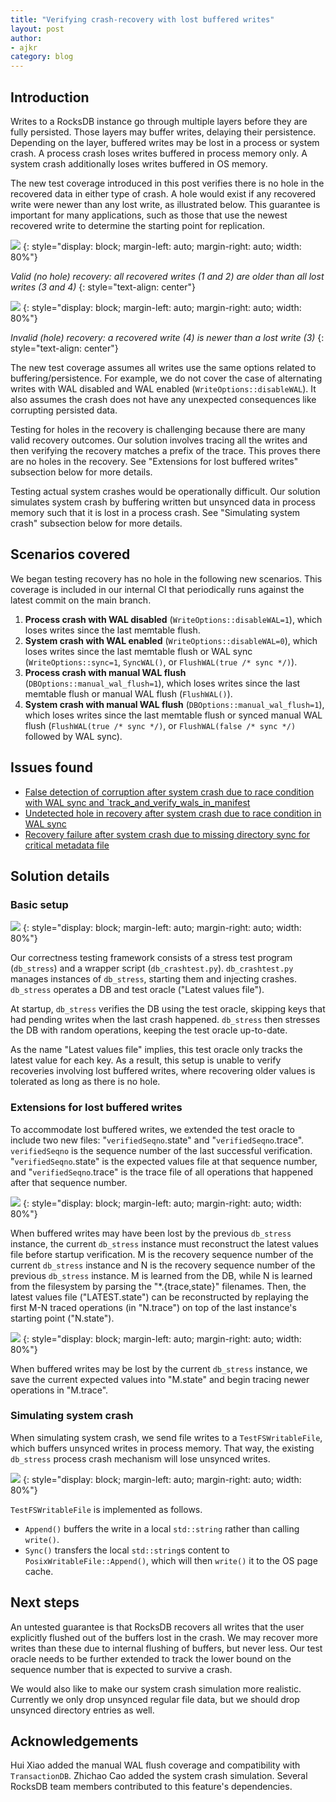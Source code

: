 ```yaml
---
title: "Verifying crash-recovery with lost buffered writes"
layout: post
author:
- ajkr
category: blog
---
```


## Introduction

Writes to a RocksDB instance go through multiple layers before they are fully persisted.
Those layers may buffer writes, delaying their persistence.
Depending on the layer, buffered writes may be lost in a process or system crash.
A process crash loses writes buffered in process memory only.
A system crash additionally loses writes buffered in OS memory.

The new test coverage introduced in this post verifies there is no hole in the recovered data in either type of crash.
A hole would exist if any recovered write were newer than any lost write, as illustrated below.
This guarantee is important for many applications, such as those that use the newest recovered write to determine the starting point for replication.

![](/static/images/lost-buffered-write-recovery/happy-cat.png)
{: style="display: block; margin-left: auto; margin-right: auto; width: 80%"}

*Valid (no hole) recovery: all recovered writes (1 and 2) are older than all lost writes (3 and 4)*
{: style="text-align: center"}

![](/static/images/lost-buffered-write-recovery/angry-cat.png)
{: style="display: block; margin-left: auto; margin-right: auto; width: 80%"}

*Invalid (hole) recovery: a recovered write (4) is newer than a lost write (3)*
{: style="text-align: center"}

The new test coverage assumes all writes use the same options related to buffering/persistence.
For example, we do not cover the case of alternating writes with WAL disabled and WAL enabled (`WriteOptions::disableWAL`).
It also assumes the crash does not have any unexpected consequences like corrupting persisted data.

Testing for holes in the recovery is challenging because there are many valid recovery outcomes.
Our solution involves tracing all the writes and then verifying the recovery matches a prefix of the trace.
This proves there are no holes in the recovery.
See "Extensions for lost buffered writes" subsection below for more details.

Testing actual system crashes would be operationally difficult.
Our solution simulates system crash by buffering written but unsynced data in process memory such that it is lost in a process crash.
See "Simulating system crash" subsection below for more details.

## Scenarios covered

We began testing recovery has no hole in the following new scenarios.
This coverage is included in our internal CI that periodically runs against the latest commit on the main branch.

1. **Process crash with WAL disabled** (`WriteOptions::disableWAL=1`), which loses writes since the last memtable flush.
2. **System crash with WAL enabled** (`WriteOptions::disableWAL=0`), which loses writes since the last memtable flush or WAL sync (`WriteOptions::sync=1`, `SyncWAL()`, or `FlushWAL(true /* sync */)`).
3. **Process crash with manual WAL flush** (`DBOptions::manual_wal_flush=1`), which loses writes since the last memtable flush or manual WAL flush (`FlushWAL()`).
4. **System crash with manual WAL flush** (`DBOptions::manual_wal_flush=1`), which loses writes since the last memtable flush or synced manual WAL flush (`FlushWAL(true /* sync */)`, or `FlushWAL(false /* sync */)` followed by WAL sync).

## Issues found

* [False detection of corruption after system crash due to race condition with WAL sync and `track_and_verify_wals_in_manifest](https://github.com/facebook/rocksdb/pull/10185)
* [Undetected hole in recovery after system crash due to race condition in WAL sync](https://github.com/facebook/rocksdb/pull/10560)
* [Recovery failure after system crash due to missing directory sync for critical metadata file](https://github.com/facebook/rocksdb/pull/10573)

## Solution details

### Basic setup

![](/static/images/lost-buffered-write-recovery/basic-setup.png)
{: style="display: block; margin-left: auto; margin-right: auto; width: 80%"}

Our correctness testing framework consists of a stress test program (`db_stress`) and a wrapper script (`db_crashtest.py`).
`db_crashtest.py` manages instances of `db_stress`, starting them and injecting crashes.
`db_stress` operates a DB and test oracle ("Latest values file").

At startup,  `db_stress` verifies the DB using the test oracle, skipping keys that had pending writes when the last crash happened.
`db_stress` then stresses the DB with random operations, keeping the test oracle up-to-date.

As the name "Latest values file" implies, this test oracle only tracks the latest value for each key.
As a result, this setup is unable to verify recoveries involving lost buffered writes, where recovering older values is tolerated as long as there is no hole.

### Extensions for lost buffered writes

To accommodate lost buffered writes, we extended the test oracle to include two new files: "`verifiedSeqno`.state" and "`verifiedSeqno`.trace".
`verifiedSeqno` is the sequence number of the last successful verification.
"`verifiedSeqno`.state" is the expected values file at that sequence number, and "`verifiedSeqno`.trace" is the trace file of all operations that happened after that sequence number.

![](/static/images/lost-buffered-write-recovery/replay-extension.png)
{: style="display: block; margin-left: auto; margin-right: auto; width: 80%"}

When buffered writes may have been lost by the previous `db_stress` instance, the current `db_stress` instance must reconstruct the latest values file before startup verification.
M is the recovery sequence number of the current `db_stress` instance and N is the recovery sequence number of the previous `db_stress` instance.
M is learned from the DB, while N is learned from the filesystem by parsing the "*.{trace,state}" filenames.
Then, the latest values file ("LATEST.state") can be reconstructed by replaying the first M-N traced operations (in "N.trace") on top of the last instance's starting point ("N.state").

![](/static/images/lost-buffered-write-recovery/trace-extension.png)
{: style="display: block; margin-left: auto; margin-right: auto; width: 80%"}

When buffered writes may be lost by the current `db_stress` instance, we save the current expected values into "M.state" and begin tracing newer operations in "M.trace".

### Simulating system crash

When simulating system crash, we send file writes to a `TestFSWritableFile`, which buffers unsynced writes in process memory.
That way, the existing `db_stress` process crash mechanism will lose unsynced writes.

![](/static/images/lost-buffered-write-recovery/test-fs-writable-file.png)
{: style="display: block; margin-left: auto; margin-right: auto; width: 80%"}

`TestFSWritableFile` is implemented as follows.

* `Append()` buffers the write in a local `std::string` rather than calling `write()`.
* `Sync()` transfers the local `std::string`s content to `PosixWritableFile::Append()`, which will then `write()` it to the OS page cache.

## Next steps
An untested guarantee is that RocksDB recovers all writes that the user explicitly flushed out of the buffers lost in the crash.
We may recover more writes than these due to internal flushing of buffers, but never less.
Our test oracle needs to be further extended to track the lower bound on the sequence number that is expected to survive a crash.

We would also like to make our system crash simulation more realistic.
Currently we only drop unsynced regular file data, but we should drop unsynced directory entries as well.

## Acknowledgements

Hui Xiao added the manual WAL flush coverage and compatibility with `TransactionDB`.
Zhichao Cao added the system crash simulation.
Several RocksDB team members contributed to this feature's dependencies.
